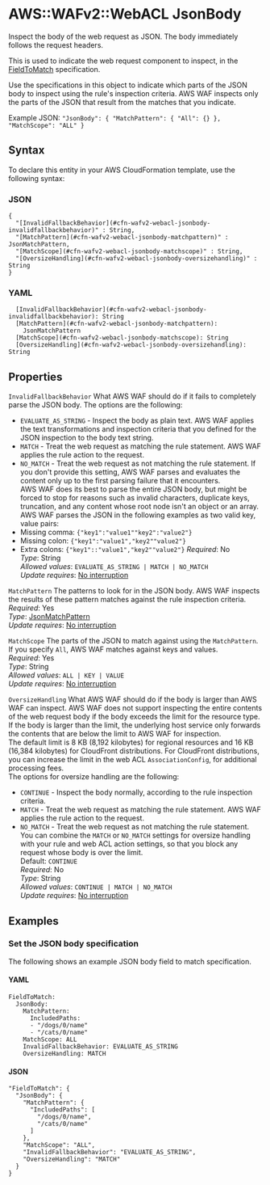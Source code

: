 # AWS::WAFv2::WebACL JsonBody<a name="aws-properties-wafv2-webacl-jsonbody"></a>

Inspect the body of the web request as JSON\. The body immediately follows the request headers\. 

This is used to indicate the web request component to inspect, in the [FieldToMatch](https://docs.aws.amazon.com/AWSCloudFormation/latest/UserGuide/aws-properties-wafv2-rulegroup-xssmatchstatement.html#cfn-wafv2-rulegroup-xssmatchstatement-fieldtomatch) specification\. 

Use the specifications in this object to indicate which parts of the JSON body to inspect using the rule's inspection criteria\. AWS WAF inspects only the parts of the JSON that result from the matches that you indicate\. 

Example JSON: `"JsonBody": { "MatchPattern": { "All": {} }, "MatchScope": "ALL" }` 

## Syntax<a name="aws-properties-wafv2-webacl-jsonbody-syntax"></a>

To declare this entity in your AWS CloudFormation template, use the following syntax:

### JSON<a name="aws-properties-wafv2-webacl-jsonbody-syntax.json"></a>

```
{
  "[InvalidFallbackBehavior](#cfn-wafv2-webacl-jsonbody-invalidfallbackbehavior)" : String,
  "[MatchPattern](#cfn-wafv2-webacl-jsonbody-matchpattern)" : JsonMatchPattern,
  "[MatchScope](#cfn-wafv2-webacl-jsonbody-matchscope)" : String,
  "[OversizeHandling](#cfn-wafv2-webacl-jsonbody-oversizehandling)" : String
}
```

### YAML<a name="aws-properties-wafv2-webacl-jsonbody-syntax.yaml"></a>

```
  [InvalidFallbackBehavior](#cfn-wafv2-webacl-jsonbody-invalidfallbackbehavior): String
  [MatchPattern](#cfn-wafv2-webacl-jsonbody-matchpattern): 
    JsonMatchPattern
  [MatchScope](#cfn-wafv2-webacl-jsonbody-matchscope): String
  [OversizeHandling](#cfn-wafv2-webacl-jsonbody-oversizehandling): String
```

## Properties<a name="aws-properties-wafv2-webacl-jsonbody-properties"></a>

`InvalidFallbackBehavior`  <a name="cfn-wafv2-webacl-jsonbody-invalidfallbackbehavior"></a>
What AWS WAF should do if it fails to completely parse the JSON body\. The options are the following:  
+  `EVALUATE_AS_STRING` \- Inspect the body as plain text\. AWS WAF applies the text transformations and inspection criteria that you defined for the JSON inspection to the body text string\.
+  `MATCH` \- Treat the web request as matching the rule statement\. AWS WAF applies the rule action to the request\.
+  `NO_MATCH` \- Treat the web request as not matching the rule statement\.
If you don't provide this setting, AWS WAF parses and evaluates the content only up to the first parsing failure that it encounters\.   
 AWS WAF does its best to parse the entire JSON body, but might be forced to stop for reasons such as invalid characters, duplicate keys, truncation, and any content whose root node isn't an object or an array\.   
 AWS WAF parses the JSON in the following examples as two valid key, value pairs:   
+ Missing comma: `{"key1":"value1""key2":"value2"}` 
+ Missing colon: `{"key1":"value1","key2""value2"}` 
+ Extra colons: `{"key1"::"value1","key2""value2"}` 
*Required*: No  
*Type*: String  
*Allowed values*: `EVALUATE_AS_STRING | MATCH | NO_MATCH`  
*Update requires*: [No interruption](https://docs.aws.amazon.com/AWSCloudFormation/latest/UserGuide/using-cfn-updating-stacks-update-behaviors.html#update-no-interrupt)

`MatchPattern`  <a name="cfn-wafv2-webacl-jsonbody-matchpattern"></a>
The patterns to look for in the JSON body\. AWS WAF inspects the results of these pattern matches against the rule inspection criteria\.   
*Required*: Yes  
*Type*: [JsonMatchPattern](aws-properties-wafv2-webacl-jsonmatchpattern.md)  
*Update requires*: [No interruption](https://docs.aws.amazon.com/AWSCloudFormation/latest/UserGuide/using-cfn-updating-stacks-update-behaviors.html#update-no-interrupt)

`MatchScope`  <a name="cfn-wafv2-webacl-jsonbody-matchscope"></a>
The parts of the JSON to match against using the `MatchPattern`\. If you specify `All`, AWS WAF matches against keys and values\.   
*Required*: Yes  
*Type*: String  
*Allowed values*: `ALL | KEY | VALUE`  
*Update requires*: [No interruption](https://docs.aws.amazon.com/AWSCloudFormation/latest/UserGuide/using-cfn-updating-stacks-update-behaviors.html#update-no-interrupt)

`OversizeHandling`  <a name="cfn-wafv2-webacl-jsonbody-oversizehandling"></a>
What AWS WAF should do if the body is larger than AWS WAF can inspect\. AWS WAF does not support inspecting the entire contents of the web request body if the body exceeds the limit for the resource type\. If the body is larger than the limit, the underlying host service only forwards the contents that are below the limit to AWS WAF for inspection\.   
The default limit is 8 KB \(8,192 kilobytes\) for regional resources and 16 KB \(16,384 kilobytes\) for CloudFront distributions\. For CloudFront distributions, you can increase the limit in the web ACL `AssociationConfig`, for additional processing fees\.   
The options for oversize handling are the following:  
+  `CONTINUE` \- Inspect the body normally, according to the rule inspection criteria\. 
+  `MATCH` \- Treat the web request as matching the rule statement\. AWS WAF applies the rule action to the request\.
+  `NO_MATCH` \- Treat the web request as not matching the rule statement\.
You can combine the `MATCH` or `NO_MATCH` settings for oversize handling with your rule and web ACL action settings, so that you block any request whose body is over the limit\.   
Default: `CONTINUE`   
*Required*: No  
*Type*: String  
*Allowed values*: `CONTINUE | MATCH | NO_MATCH`  
*Update requires*: [No interruption](https://docs.aws.amazon.com/AWSCloudFormation/latest/UserGuide/using-cfn-updating-stacks-update-behaviors.html#update-no-interrupt)

## Examples<a name="aws-properties-wafv2-webacl-jsonbody--examples"></a>



### Set the JSON body specification<a name="aws-properties-wafv2-webacl-jsonbody--examples--Set_the_JSON_body_specification_"></a>

The following shows an example JSON body field to match specification\. 

#### YAML<a name="aws-properties-wafv2-webacl-jsonbody--examples--Set_the_JSON_body_specification_--yaml"></a>

```
FieldToMatch:
  JsonBody:
    MatchPattern:
      IncludedPaths:
      - "/dogs/0/name"
      - "/cats/0/name"
    MatchScope: ALL
    InvalidFallbackBehavior: EVALUATE_AS_STRING 
    OversizeHandling: MATCH
```

#### JSON<a name="aws-properties-wafv2-webacl-jsonbody--examples--Set_the_JSON_body_specification_--json"></a>

```
"FieldToMatch": {
  "JsonBody": {
    "MatchPattern": {
      "IncludedPaths": [
        "/dogs/0/name",
        "/cats/0/name"
      ]
    },
    "MatchScope": "ALL",
    "InvalidFallbackBehavior": "EVALUATE_AS_STRING",
    "OversizeHandling": "MATCH" 
  }
}
```